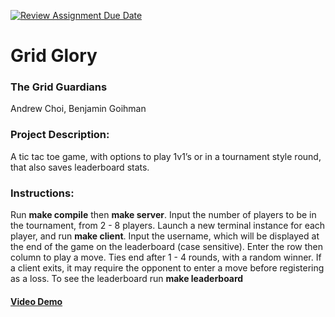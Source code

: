 [![Review Assignment Due Date](https://classroom.github.com/assets/deadline-readme-button-22041afd0340ce965d47ae6ef1cefeee28c7c493a6346c4f15d667ab976d596c.svg)](https://classroom.github.com/a/Vh67aNdh)
# Grid Glory

### The Grid Guardians

Andrew Choi, Benjamin Goihman

### Project Description:

A tic tac toe game, with options to play 1v1’s or in a tournament style round, that also saves leaderboard stats.

### Instructions: 
Run **make compile** then **make server**. Input the number of players to be in the tournament, from 2 - 8 players. Launch a new terminal instance for each player, and run **make client**. Input the username, which will be displayed at the end of the game on the leaderboard (case sensitive). Enter the row then column to play a move. Ties end after 1 - 4 rounds, with a random winner. If a client exits, it may require the opponent to enter a move before registering as a loss. To see the leaderboard run **make leaderboard**



#### [Video Demo](https://drive.google.com/drive/folders/1BEWJQzASW3TkkoJ1ETcFE7B5gUP90PY7?usp=sharing)